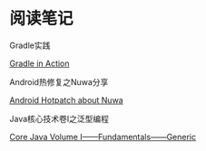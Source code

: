 # 阅读笔记

Gradle实践

[Gradle in Action](https://github.com/lihenair/Read-note/blob/master/GradleinAction.md)

Android热修复之Nuwa分享

[Android Hotpatch about Nuwa](https://github.com/lihenair/Read-note/blob/master/AndroidHotpatch.md)

Java核心技术卷I之泛型编程

[Core Java Volume I——Fundamentals——Generic](https://github.com/lihenair/read-note/blob/master/GenericProgramming.md)
